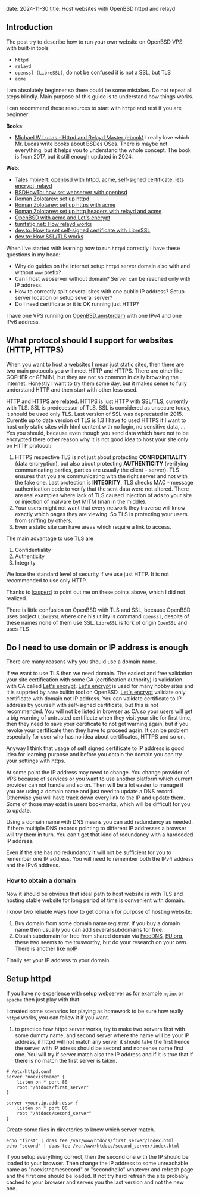 date: 2024-11-30
title: Host websites with OpenBSD httpd and relayd

## Introduction

The post try to describe how to run your own website on OpenBSD VPS with built-in tools
- `httpd`
- `relayd`
- `openssl (LibreSSL)`, do not be confused it is not a SSL, but TLS
- `acme`

I am absolutely beginner so there could be some mistakes. Do not repeat all steps blindly. Main purpose of this guide
is to understand how things works.

I can recommend these resources to start with `httpd` and rest if you are beginner:

**Books**:
- [Michael W Lucas - Httpd and Relayd Master (ebook)](https://www.tiltedwindmillpress.com/?product=httpd-and-relayd-mastery) I really love which Mr. Lucas write books about BSDes OSes. There is maybe not everything, but it helps you to understand the whole concept. The book is from 2017, but it still enough updated in 2024.

**Web**:
- [Tales mbivert: openbsd with httpd, acme, self-signed certificate, lets encrypt, relayd](https://tales.mbivert.com/on-letsencrypt-on-openbsd/)
- [BSDHowTo: how set webserver with openbsd](https://www.bsdhowto.ch/webserver.html)
- [Roman Zolotarev: set up httpd](https://romanzolotarev.com/openbsd/httpd.html)
- [Roman Zolotarev: set up https with acme](https://romanzolotarev.com/openbsd/acme-client.html)
- [Roman Zolotarev: set up http headers with relayd and acme](https://romanzolotarev.com/ow.html)
- [OpenBSD with acme and Let's encrypt](https://obsd.solutions/en/blog/2022/03/04/openbsd-acme-client-70-for-letsencrypt-certificates/index.html)
- [tumfatig.net: How relayd works](https://www.tumfatig.net/2023/using-openbsd-relayd8-as-an-application-layer-gateway/)
- [dev.to: How to set self-signed certificate with LibreSSL](https://dev.to/techschoolguru/how-to-create-sign-ssl-tls-certificates-2aai)
- [dev.to: How SSL/TLS works](https://dev.to/techschoolguru/a-complete-overview-of-ssl-tls-and-its-cryptographic-system-36pd)


When I've started with learning how to run `httpd` correctly I have these questions in my head:

- Why do guides on the internet setup `httpd` server domain also with and without `www` prefix?
- Can I host webserver without domain? Server can be reached only with IP address.
- How to correctly split several sites with one public IP address? Setup server location or setup several server?
- Do I need certificate or it is OK running just HTTP?

I have one VPS running on [OpenBSD.amsterdam](https://openbsd.amsterdam/) with one IPv4 and one IPv6 address.

## What protocol should I support for websites (HTTP, HTTPS)

When you want to host a websites I mean just static sites, then there are two main protocols you will meet HTTP and HTTPS. There are other like GOPHER or GEMINI, but they are not so common in daily browsing the internet. Honestly I want to try them some day, but it makes sense to fully understand HTTP and then start with other less used.

HTTP and HTTPS are related. HTTPS is just HTTP with SSL/TLS, currently with TLS. SSL is predecessor of TLS. SSL is considered as unsecure today, it should be used only TLS. Last version of SSL was deprecated in 2015. Curentle up to date version of TLS is 1.3
I have to used HTTPS if I want to host only static sites with html content with no login, no sensitive data, ...
Yes you should, because even though you send data which have not to be encrypted there other reason why it is not good idea to host your site only on HTTP protocol:
1. HTTPS respective TLS is not just about protecting **CONFIDENTIALITY** (data encryption), but also about protecting **AUTHENTICITY** (verifying communicating parties, parties are usually the client - server). TLS ensures that you are communicating with the right server and not with the fake one. Last protection is **INTEGRITY**, TLS checks MAC - message authentication code to verify that the sent data were not altered. There are real examples where lack of TLS caused injection of ads to your site or injection of malware byt MITM (man in the middle).
2. Your users might not want that every network they traverse will know exactly which pages they are viewing. So TLS is protecting your users from sniffing by others.
3. Even a static site can have areas which require a link to access.

The main advantage to use TLS are
1. Confidentiality
2. Authenticity
3. Integrity

We lose the standard level of security if we use just HTTP. It is not recommended to use only HTTP.

Thanks to [kasperd](@kasperd@westergaard.social) to point out me on these points above, which I did not realized.

There is little confusion on OpenBSD with TLS and SSL, because OpenBSD uses project `LibreSSL` where one his utility is command `openssl`, despite of these names none of them use SSL. `LibreSSL` is fork of origin `OpenSSL` and uses TLS

## Do I need to use domain or IP address is enough

There are many reasons why you should use a domain name.

If we want to use TLS then we need domain. The easiest and free validation your site certification with some CA (certification authority) is validation with CA called [Let's encrypt](https://letsencrypt.org/). [Let's encrypt](https://letsencrypt.org/) is used for many hobby sites and it is supprted by `acme` builtin tool on OpenBSD. [Let's encrypt](https://letsencrypt.org/) validate only certificate with domain not IP address. You can validate certificate to IP address by yourself with self-signed certificate, but this is not recommended. You will not be listed in browser as CA so your users will get a big warning of untrusted certificate when they visit your site for first time, then they need to save your certificate to not get warning again, but if you revoke your certificate then they have to proceed again. It can be problem especially for user who has no idea about certificates, HTTPS and so on.

Anyway I think that usage of self signed certificate to IP address is good idea for learning purpose and before you obtain the domain you can try your settings with https.

At some point the IP address may need to change. You change provider of VPS because of services or you want to use another platform which current provider can not handle and so on. Then will be a lot easier to manage if you are using a domain name and just need to update a DNS record. Otherwise you will have track down every link to the IP and update them. Some of those may exist in users bookmarks, which will be difficult for you to update.

Using a domain name with DNS means you can add redundancy as needed. If there multiple DNS records pointing to different IP addresses a browser will try them in turn. You can't get that kind of redundancy with a hardcoded IP address.

Even if the site has no redundancy it will not be sufficient for you to remember one IP address. You will need to remember both the IPv4 address and the IPv6 address.

### How to obtain a domain

Now it should be obvious that ideal path to host website is with TLS and hosting stable website for long period of time is convenient with domain.

I know two reliable ways how to get domain for purpose of hosting website:
1. Buy domain from some domain name registrar. If you buy a domain name then usually you can add several subdomains for free.
2. Obtain subdomain for free from shared domain via [FreeDNS](https://freedns.afraid.org/), [EU.org](https://nic.eu.org/), these two seems to me trusworthy, but do your research on your own. There is another like [noIP](https://www.noip.com/)

Finally set your IP address to your domain.

## Setup httpd

If you have no experience with setup webserver as for example `nginx` or `apache` then just play with that.

I created some scenarios for playing as homework to be sure how really `httpd` works, you can follow it if you want.

1. to practice how httpd server <name> works, try to make two servers first with some dummy name, and second server where the name will be your IP address, if httpd will not match any server it should take the first hence the server with IP adress should be second and nonsense name first one. You will try if server match also the IP address and if it is true that if there is no match the first server is taken.

```
# /etc/httpd.conf
server "noexistname" {
    listen on * port 80
    root "/htdocs/first_server"
}

server <your.ip.addr.ess> {
    listen on * port 80
    root "/htdocs/second_server"
}
```

Create some files in directories to know which server match.
```terminal
echo "first" | doas tee /var/www/htdocs/first_server/index.html
echo "second" | doas tee /var/www/htdocs/second_server/index.html
```

If you setup everything correct, then the second one with the IP should be loaded to your browser.
Then change the IP address to some unreachable name as "noexistnamesecond" or "secondhello" whatever and
refresh page and the first one should be loaded. If not try hard refresh the site probably cached to your browser and serves you the last version and not the new one.

